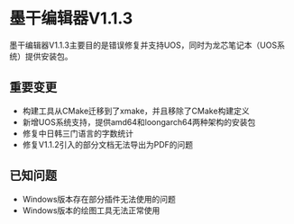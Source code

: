 # 墨干编辑器V1.1.3
墨干编辑器V1.1.3主要目的是错误修复并支持UOS，同时为龙芯笔记本（UOS系统）提供安装包。

## 重要变更
+ 构建工具从CMake迁移到了xmake，并且移除了CMake构建定义
+ 新增UOS系统支持，提供amd64和loongarch64两种架构的安装包
+ 修复中日韩三门语言的字数统计
+ 修复V1.1.2引入的部分文档无法导出为PDF的问题

## 已知问题
+ Windows版本存在部分插件无法使用的问题
+ Windows版本的绘图工具无法正常使用
